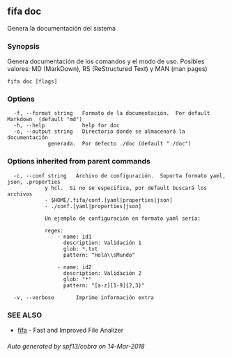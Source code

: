 ## fifa doc

Genera la documentación del sistema

### Synopsis


Genera documentación de los comandos y el modo de uso.  Posibles
				valores: MD (MarkDown), RS (ReStructured Text) y MAN (man pages)

```
fifa doc [flags]
```

### Options

```
  -f, --format string   Formato de la documentación.  Por default Markdown  (default "md")
  -h, --help            help for doc
  -o, --output string   Directorio donde se almacenará la documentación 
			 generada.  Por defecto ./doc (default "./doc")
```

### Options inherited from parent commands

```
  -c, --conf string   Archivo de configuración.  Soporta formato yaml, json, .properties
			y hcl.  Si no se especifica, por default buscará los archivos
			- $HOME/.fifa/conf.[yaml|properties|json]
			- ./conf.[yaml|properties|json]
			
			Un ejemplo de configuración en formato yaml sería:

			regex:
				- name: id1
				  description: Validación 1
				  glob: *.txt
				  pattern: "Hola\\sMundo"

				- name: id2
				  description: Validación 2
				  glob: "*"
				  pattern: "[a-z][1-9]{2,3}"
		 	
  -v, --verbose       Imprime información extra
```

### SEE ALSO
* [fifa](fifa.md)	 - Fast and Improved File Analizer

###### Auto generated by spf13/cobra on 14-Mar-2018
